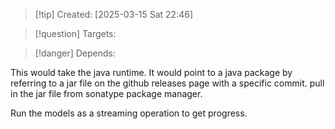 
>[!tip] Created: [2025-03-15 Sat 22:46]

>[!question] Targets: 

>[!danger] Depends: 

This would take the java runtime.
It would point to a java package by referring to a jar file on the github releases page with a specific commit.
pull in the jar file from sonatype package manager.

Run the models as a streaming operation to get progress.